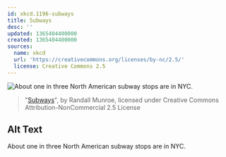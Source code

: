 ```yaml
---
id: xkcd.1196-subways
title: Subways
desc: ''
updated: 1365404400000
created: 1365404400000
sources:
  name: xkcd
  url: 'https://creativecommons.org/licenses/by-nc/2.5/'
  license: Creative Commons 2.5
---
```

![About one in three North American subway stops are in NYC.](https://imgs.xkcd.com/comics/subways.png)
> "[Subways](https://xkcd.com/1196/)", by Randall Munroe, licensed under Creative Commons Attribution-NonCommercial 2.5 License

## Alt Text
About one in three North American subway stops are in NYC.
